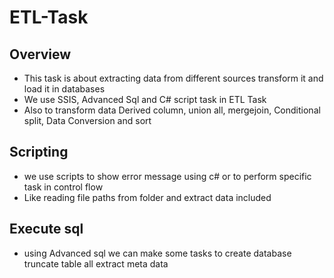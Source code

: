 # ETL-Task
## Overview
- This task is about extracting data from different sources transform it and load it in databases  
- We use SSIS, Advanced Sql and C# script task in ETL Task
- Also to transform data Derived column, union all, mergejoin, Conditional split, Data Conversion and sort
## Scripting
- we use scripts to show error message using c# or to perform specific task in control flow 
- Like reading file paths from folder and extract data included
## Execute sql
- using Advanced sql we can make some tasks to create database truncate table all extract meta data
